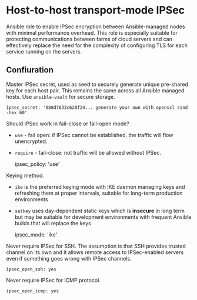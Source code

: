 # Host-to-host transport-mode IPSec

Ansible role to enable IPSec encryption between Ansible-managed nodes with minimal performance
overhead. This role is especially suitable for protecting communications between farms of
cloud servers and can effectively replace the need for the complexity of configuring TLS for
each service running on the servers.

## Confiuration

Master IPSec secret, used as seed to securely generate unique pre-shared key for each host pair.
This remains the same across all Ansible managed hosts. Use `ansible-vault` for secure storage.

    ipsec_secret: '088d7633c620f24... generate your own with openssl rand -hex 60'

Should IPSec work in fail-close or fail-open mode? 
* `use` - fail open: if IPSec cannot be established, the traffic will flow unencrypted.
* `require` - fail-close: not traffic will be allowed without IPSec.

    ipsec_policy: 'use'

Keying method.
* `ike` is the preferred keying mode with IKE daemon managing keys and refreshing them at proper
   intervals, suitable for long-term production environments
* `setkey` uses day-dependent static keys which is **insecure** in long term but may be suitable for
  development environments with frequent Ansible builds that will replace the keys

    ipsec_mode: 'ike'

Never require IPSec for SSH. The assumption is that SSH provides trusted channel on its own and 
it allows remote access to IPSec-enabled servers even if something goes wrong with IPSec channels.
        
    ipsec_open_ssh: yes

Never require IPSec for ICMP protocol. 

    ipsec_open_icmp: yes


